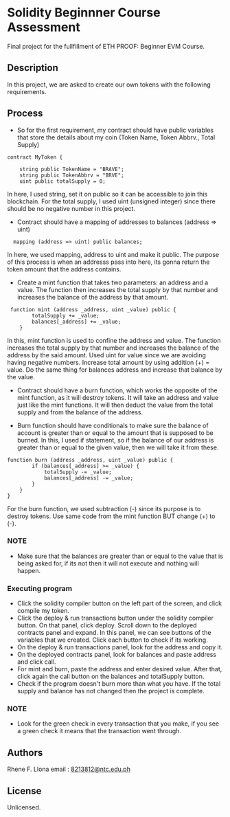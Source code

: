 # Solidity Beginnner Course Assessment

Final project for the fullfillment of ETH PROOF: Beginner EVM Course.

## Description

In this project, we are asked to create our own tokens with the following requirements.

## Process
* So for the first requirement, my contract should have public variables that store the details about my coin (Token Name, Token Abbrv., Total Supply)

```solidity
contract MyToken {

    string public TokenName = "BRAVE";
    string public TokenAbbrv = "BRVE";
    uint public totalSupply = 0;
```    
In here, I used string, set it on public so it can be accessible to join this blockchain. 
For the total supply, I used uint (unsigned integer) since there should be no negative number in this project. 

* Contract should have a mapping of addresses to balances (address => uint)

```solidity
  mapping (address => uint) public balances;
```
In here, we used mapping, address to uint and make it public. The purpose of this process is when an addresss pass into here, its gonna return
the token amount that the address contains. 

* Create a mint function that takes two parameters: an address and a value. The function then increases the total supply by that number and increases the balance of the address by that amount.

```solidity
 function mint (address _address, uint _value) public {
        totalSupply += _value; 
        balances[_address] += _value;
    }
```
In this, mint function is used to confine the address and value. The function increases the total supply by that number and increases
the balance of the address by the said amount. 
Used uint for value since we are avoiding having negative numbers. Increase total amount by using addition (+) = value. Do the same thing for balances
address and increase that balance by the value.

* Contract should have a burn function, which works the opposite of the mint function, as it will destroy tokens. It will take an address and value just like the mint functions. It will then deduct the value from the total supply and from the balance of the address.

* Burn function should have conditionals to make sure the balance of account is greater than or equal to the amount that is supposed to be burned.
 In this, I used if statement, so if the balance of our address is greater than or equal to the given value, then we will take it from these.

```solidity
function burn (address _address, uint _value) public {
        if (balances[_address] >= _value) { 
            totalSupply -= _value;
            balances[_address] -= _value;
        }
    }
}
```
For the burn function, we used subtraction (-) since its purpose is to destroy tokens. Use same code from the mint function BUT change (+) to (-). 

### NOTE

* Make sure that the balances are greater than or equal to the value that is being asked for, if its not then it will not execute and nothing will happen.

### Executing program

* Click the solidity compiler button on the left part of the screen, and click compile my token.
* Click the deploy & run transactions button under the solidity compiler button. On that panel, click deploy. Scroll down to the deployed contracts panel and expand. In this panel, we can see buttons of the variables that we created. Click each button to check if its working. 
* On the deploy & run transactions panel, look for the address and copy it. 
* On the deployed contracts panel, look for balances and paste address and click call. 
* For mint and burn, paste the address and enter desired value. After that, click again the call button on the balances and totalSupply button.
* Check if the program doesn't burn more than what you have. If the total supply and balance has not changed then the project is complete.

### NOTE

* Look for the green check in every transaction that you make, if you see a green check it means that the transaction went through.

## Authors

Rhene F. Llona
email : 8213812@ntc.edu.ph


## License

Unlicensed.
